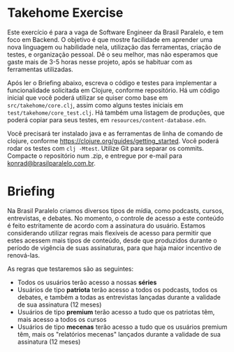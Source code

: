 # Takehome Exercise

Este exercício é para a vaga de Software Engineer da Brasil Paralelo, e tem foco em Backend. O objetivo é que mostre facilidade em aprender uma nova linguagem ou habilidade nela, utilização das ferramentas, criação de testes, e organização pessoal. Dê o seu melhor, mas não esperamos que gaste mais de 3-5 horas nesse projeto, após se habituar com as ferramentas utilizadas.

Após ler o Briefing abaixo, escreva o código e testes para implementar a funcionalidade solicitada em Clojure, conforme repositório. Há um código inicial que você poderá utilizar se quiser como base em `src/takehome/core.clj`, assim como alguns testes iniciais em `test/takehome/core_test.clj`. Há também uma listagem de produções, que poderá copiar para seus testes, em `resources/content-database.edn`.

Você precisará ter instalado java e as ferramentas de linha de comando de clojure, conforme https://clojure.org/guides/getting_started. Você poderá rodar os testes com `clj -Mtest`. Utilize Git para separar os commits. Compacte o repositório num .zip, e entregue por e-mail para konrad@brasilparalelo.com.br.

# Briefing

Na Brasil Paralelo criamos diversos tipos de mídia, como podcasts, cursos, entrevistas, e debates. No momento, o controle de acesso a este conteúdo é feito estritamente de acordo com a assinatura do usuário. Estamos considerando utilizar regras mais flexíveis de acesso para permitir que estes acessem mais tipos de conteúdo, desde que produzidos durante o período de vigência de suas assinaturas, para que haja maior incentivo de renová-las.

As regras que testaremos são as seguintes:
- Todos os usuários terão acesso a nossas **séries**
- Usuários de tipo **patriota** terão acesso a todos os podcasts, todos os debates, e também a todas as entrevistas lançadas durante a validade de sua assinatura (12 meses)
- Usuários de tipo **premium** terão acesso a tudo que os patriotas têm, mais acesso a todos os cursos
- Usuários de tipo **mecenas** terão acesso a tudo que os usuários premium têm, mais os "relatórios mecenas" lançados durante a validade de sua assinatura (12 meses)

